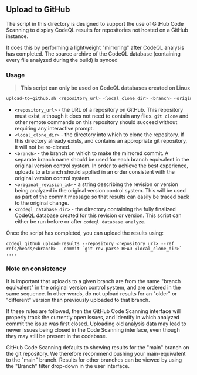 ## Upload to GitHub

The script in this directory is designed to support the use of GitHub Code Scanning to display CodeQL results for repositories not hosted on a GitHub instance.

It does this by performing a lightweight "mirroring" after CodeQL analysis has completed. The source archive of the CodeQL database (containing every file analyzed during the build) is synced

### Usage

> **This script can only be used on CodeQL databases created on Linux**

```sh
upload-to-github.sh <repository_url> <local_clone_dir> <branch> <original_revision_id> <codeql_database_dir>
```

 * `<repository_url>` - the URL of a repository on GitHub. This repository must exist, although it does not need to contain any files. `git clone` and other remote commands on this repository should succeed without requiring any interactive prompt.
  * `<local_clone_dir>` - the directory into which to clone the repository. If this directory already exists, and contains an appropriate git repository, it will not be re-cloned.
  * `<branch>` - the branch on which to make the mirrored commit. A separate branch name should be used for each branch equivalent in the original version control system. In order to achieve the best experience, uploads to a branch should applied in an order consistent with the original version control system.
  * `<original_revision_id>` - a string describing the revision or version being analyzed in the original version control system. This will be used as part of the commit message so that results can easily be traced back to the original change.
  * `<codeql_database_dir>` - the directory containing the fully finalized CodeQL database created for this revision or version. This script can either be run before or after `codeql database analyze`.


Once the script has completed, you can upload the results using:

```
codeql github upload-results --repository <repository_url> --ref refs/heads/<branch> --commit `git rev-parse HEAD <local_clone_dir>` ....
```

### Note on consistency

It is important that uploads to a given branch are from the same "branch equivalent" in the original version control system, and are ordered in the same sequence. In other words, do not upload results for an "older" or "different" version than previously uploaded to that branch.

If these rules are followed, then the GitHub Code Scanning interface will properly track the currently open issues, and identify in which analyzed commit the issue was first closed. Uploading old analysis data may lead to newer issues being closed in the Code Scanning interface, even though they may still be present in the codebase.

GitHub Code Scanning defaults to showing results for the "main" branch on the git repository. We therefore recommend pushing your main-equivalent to the "main" branch. Results for other branches can be viewed by using the "Branch" filter drop-down in the user interface.